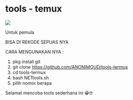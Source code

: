 # tools - temux
<img src="http://ratia.co.za/NETtools.png">

Untuk pemula

BISA DI REKODE  SEPUAS  NYA 

CARA MENGUNAKAN NYA :
1. pkg install git
2. git clone https://github.com/ANONIMOUD/tools-termux
3. cd tools-termux
4. bash NETtools.sh
5. pilih nomor berapa

Selamat mencoba tools sederhana ini 😁🤓

